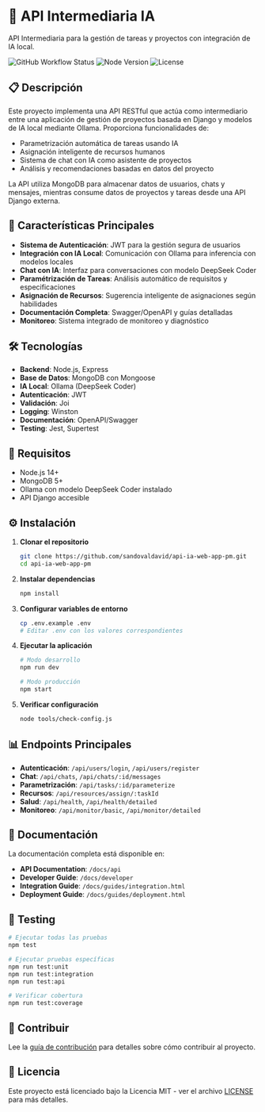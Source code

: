 # 🤖 API Intermediaria IA

API Intermediaria para la gestión de tareas y proyectos con integración de IA local.

![GitHub Workflow Status](https://img.shields.io/github/actions/workflow/status/sandovaldavid/api-ia-web-app-pm/ci.yml?branch=main)
![Node Version](https://img.shields.io/badge/node-%3E%3D%2014.0.0-brightgreen)
![License](https://img.shields.io/badge/license-MIT-blue)

## 📋 Descripción

Este proyecto implementa una API RESTful que actúa como intermediario entre una aplicación de gestión de proyectos basada en Django y modelos de IA local mediante Ollama. Proporciona funcionalidades de:

- Parametrización automática de tareas usando IA
- Asignación inteligente de recursos humanos
- Sistema de chat con IA como asistente de proyectos
- Análisis y recomendaciones basadas en datos del proyecto

La API utiliza MongoDB para almacenar datos de usuarios, chats y mensajes, mientras consume datos de proyectos y tareas desde una API Django externa.

## 🚀 Características Principales

- **Sistema de Autenticación**: JWT para la gestión segura de usuarios
- **Integración con IA Local**: Comunicación con Ollama para inferencia con modelos locales
- **Chat con IA**: Interfaz para conversaciones con modelo DeepSeek Coder
- **Paramétrización de Tareas**: Análisis automático de requisitos y especificaciones
- **Asignación de Recursos**: Sugerencia inteligente de asignaciones según habilidades
- **Documentación Completa**: Swagger/OpenAPI y guías detalladas
- **Monitoreo**: Sistema integrado de monitoreo y diagnóstico

## 🛠️ Tecnologías

- **Backend**: Node.js, Express
- **Base de Datos**: MongoDB con Mongoose
- **IA Local**: Ollama (DeepSeek Coder)
- **Autenticación**: JWT
- **Validación**: Joi
- **Logging**: Winston
- **Documentación**: OpenAPI/Swagger
- **Testing**: Jest, Supertest

## 🧰 Requisitos

- Node.js 14+
- MongoDB 5+
- Ollama con modelo DeepSeek Coder instalado
- API Django accesible

## ⚙️ Instalación

1. **Clonar el repositorio**

   ```bash
   git clone https://github.com/sandovaldavid/api-ia-web-app-pm.git
   cd api-ia-web-app-pm
   ```

2. **Instalar dependencias**

   ```bash
   npm install
   ```

3. **Configurar variables de entorno**

   ```bash
   cp .env.example .env
   # Editar .env con los valores correspondientes
   ```

4. **Ejecutar la aplicación**

   ```bash
   # Modo desarrollo
   npm run dev
   
   # Modo producción
   npm start
   ```

5. **Verificar configuración**

   ```bash
   node tools/check-config.js
   ```

## 📊 Endpoints Principales

- **Autenticación**: `/api/users/login`, `/api/users/register`
- **Chat**: `/api/chats`, `/api/chats/:id/messages`
- **Parametrización**: `/api/tasks/:id/parameterize`
- **Recursos**: `/api/resources/assign/:taskId`
- **Salud**: `/api/health`, `/api/health/detailed`
- **Monitoreo**: `/api/monitor/basic`, `/api/monitor/detailed`

## 📝 Documentación

La documentación completa está disponible en:

- **API Documentation**: `/docs/api`
- **Developer Guide**: `/docs/developer`
- **Integration Guide**: `/docs/guides/integration.html`
- **Deployment Guide**: `/docs/guides/deployment.html`

## 🧪 Testing

```bash
# Ejecutar todas las pruebas
npm test

# Ejecutar pruebas específicas
npm run test:unit
npm run test:integration
npm run test:api

# Verificar cobertura
npm run test:coverage
```

## 👥 Contribuir

Lee la [guía de contribución](CONTRIBUTING.md) para detalles sobre cómo contribuir al proyecto.

## 📄 Licencia

Este proyecto está licenciado bajo la Licencia MIT - ver el archivo [LICENSE](LICENSE) para más detalles.
